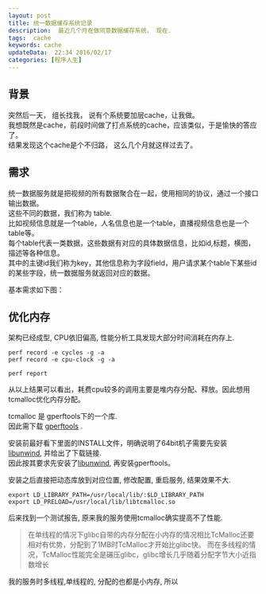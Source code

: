 ```yaml
---  
layout: post  
title: 统一数据缓存系统记录
description:  最近几个月在做同意数据缓存系统， 现在.  
tags:  cache 
keywords: cache
updateData:  22:34 2016/02/17
categories: [程序人生]
---  
```


## 背景

突然后一天， 组长找我， 说有个系统要加层cache，让我做。  
我想既然是cache，前段时间做了打点系统的cache，应该类似，于是愉快的答应了。  
结果发现这个cache是个不归路， 这么几个月就这样过去了。  

## 需求

统一数据服务就是把视频的所有数据聚合在一起，使用相同的协议，通过一个接口输出数据。  
这些不同的数据，我们称为 table.  
比如视频信息就是一个table，人名信息也是一个table，直播视频信息也是一个table等。  
每个table代表一类数据，这些数据有对应的具体数据信息，比如id,标题，横图，描述等各种信息。  
其中的主键id我们称为key，其他信息称为字段field，用户请求某个table下某些id的某些字段，统一数据服务就返回对应的数据。  


基本需求如下图：  





## 优化内存

架构已经成型, CPU依旧偏高, 性能分析工具发现大部分时间消耗在内存上.  

```
perf record -e cycles -g -a
perf record -e cpu-clock -g -a

perf report
```

从以上结果可以看出，耗费cpu较多的调用主要是堆内存分配、释放。因此想用tcmalloc优化内存分配。

tcmalloc 是 gperftools下的一个库.  
因此需下载 [gperftools][gperftools-github] .    

安装前最好看下里面的INSTALL文件，明确说明了64bit机子需要先安装[libunwind][libunwind-0-99], 并给出了下载链接.  
因此按其要求先安装了[libunwind][libunwind-0-99], 再安装gperftools。

安装之后直接把动态库放到对应位置, 修改配置, 重启服务, 结果效果不大.  

```
export LD_LIBRARY_PATH=/usr/local/lib/:$LD_LIBRARY_PATH
export LD_PRELOAD=/usr/local/lib/libtcmalloc.so
```

后来找到一个测试报告, 原来我的服务使用tcmalloc确实提高不了性能.  


> 在单线程的情况下glibc自带的内存分配在小内存的情况相比TcMalloc还要相对有优势，分配到了1MB时TcMalloc才开始比glibc快。
> 而在多线程的情况，TcMalloc性能完全是碾压glibc，glibc增长几乎随着分配字节大小近指数增长


我的服务时多线程,单线程的, 分配的也都是小内存, 所以



[gperftools-github]: https://github.com/tiankonguse/gperftools
[libunwind-0-99]: http://download.savannah.gnu.org/releases/libunwind/libunwind-0.99-beta.tar.gz















